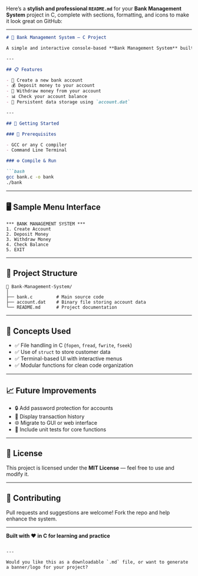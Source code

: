 Here’s a **stylish and professional `README.md`** for your **Bank Management System** project in C, complete with sections, formatting, and icons to make it look great on GitHub:

---

```markdown
# 🏦 Bank Management System — C Project

A simple and interactive console-based **Bank Management System** built using the C programming language. Create accounts, deposit/withdraw funds, and check balances — all managed through file storage.

---

## 📋 Features

- 🧾 Create a new bank account
- 💰 Deposit money to your account
- 🏧 Withdraw money from your account
- 📊 Check your account balance
- 💾 Persistent data storage using `account.dat`

---

## 🚀 Getting Started

### 🔧 Prerequisites

- GCC or any C compiler
- Command Line Terminal

### ⚙️ Compile & Run

```bash
gcc bank.c -o bank
./bank
```

---

## 🖥️ Sample Menu Interface

```
*** BANK MANAGEMENT SYSTEM ***
1. Create Account
2. Deposit Money
3. Withdraw Money
4. Check Balance
5. EXIT
```

---

## 📂 Project Structure

```
📁 Bank-Management-System/
│
├── bank.c         # Main source code
├── account.dat    # Binary file storing account data
└── README.md      # Project documentation
```

---

## 🧠 Concepts Used

- ✅ File handling in C (`fopen`, `fread`, `fwrite`, `fseek`)
- ✅ Use of `struct` to store customer data
- ✅ Terminal-based UI with interactive menus
- ✅ Modular functions for clean code organization

---

## 📈 Future Improvements

- 🔒 Add password protection for accounts
- 📃 Display transaction history
- 🌐 Migrate to GUI or web interface
- 🧪 Include unit tests for core functions

---

## 📜 License

This project is licensed under the **MIT License** — feel free to use and modify it.

---

## 🤝 Contributing

Pull requests and suggestions are welcome! Fork the repo and help enhance the system.

---

**Built with ❤️ in C for learning and practice**
```

---

Would you like this as a downloadable `.md` file, or want to generate a banner/logo for your project?
